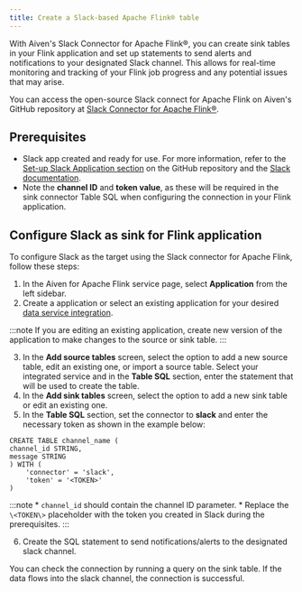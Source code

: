 ```yaml
---
title: Create a Slack-based Apache Flink® table
---
```


With Aiven's Slack Connector for Apache Flink®, you can create sink
tables in your Flink application and set up statements to send alerts
and notifications to your designated Slack channel. This allows for
real-time monitoring and tracking of your Flink job progress and any
potential issues that may arise.

You can access the open-source Slack connect for Apache Flink on
Aiven's GitHub repository at [Slack Connector for Apache
Flink®](https://github.com/aiven/slack-connector-for-apache-flink).

## Prerequisites

-   Slack app created and ready for use. For more information, refer to
    the [Set-up Slack Application
    section](https://github.com/aiven/slack-connector-for-apache-flink)
    on the GitHub repository and the [Slack
    documentation](https://api.slack.com/start/apps).
-   Note the **channel ID** and **token value**, as these will be
    required in the sink connector Table SQL when configuring the
    connection in your Flink application.

## Configure Slack as sink for Flink application

To configure Slack as the target using the Slack connector for Apache
Flink, follow these steps:

1.  In the Aiven for Apache Flink service page, select **Application**
    from the left sidebar.
2.  Create a application or select an existing application for your
    desired
    [data service integration](/docs/products/flink/howto/create-integration).

:::note
If you are editing an existing application, create new
version of the application to make changes to the source or sink table.
:::

3.  In the **Add source tables** screen, select the option to add a new
    source table, edit an existing one, or import a source table. Select
    your integrated service and in the **Table SQL** section, enter the
    statement that will be used to create the table.
4.  In the **Add sink tables** screen, select the option to add a new
    sink table or edit an existing one.
5.  In the **Table SQL** section, set the connector to **slack** and
    enter the necessary token as shown in the example below:

```
CREATE TABLE channel_name (
channel_id STRING,
message STRING
) WITH (
    'connector' = 'slack',
    'token' = '<TOKEN>'
)
```

:::note
\* `channel_id` should contain the channel ID parameter. \* Replace the
`\<TOKEN\>` placeholder with the token you created in Slack
during the prerequisites.
:::

6.  Create the SQL statement to send notifications/alerts to the
    designated slack channel.

You can check the connection by running a query on the sink table. If
the data flows into the slack channel, the connection is successful.
